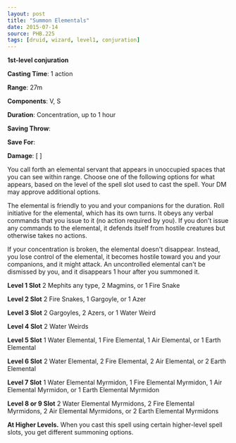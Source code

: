 ```yaml
---
layout: post
title: "Summon Elementals"
date: 2015-07-14
source: PHB.225
tags: [druid, wizard, level1, conjuration]
---
```


**1st-level conjuration**

**Casting Time**: 1 action

**Range**: 27m

**Components**: V, S

**Duration**: Concentration, up to 1 hour

**Saving Throw**:

**Save For**:

**Damage**: [ ]

You call forth an elemental servant that appears in unoccupied spaces that you can see within range. Choose one of the following options for what appears, based on the level of the spell slot used to cast the spell. Your DM may approve additional options.

The elemental is friendly to you and your companions for the duration. Roll initiative for the elemental, which has its own turns. It obeys any verbal commands that you issue to it (no action required by you). If you don't issue any commands to the elemental, it defends itself from hostile creatures but otherwise takes no actions.

If your concentration is broken, the elemental doesn't disappear. Instead, you lose control of the elemental, it becomes hostile toward you and your companions, and it might attack. An uncontrolled elemental can't be dismissed by you, and it disappears 1 hour after you summoned it.

**Level 1 Slot** 2 Mephits any type, 2 Magmins, or 1 Fire Snake

**Level 2 Slot** 2 Fire Snakes, 1 Gargoyle, or 1 Azer

**Level 3 Slot** 2 Gargoyles, 2 Azers, or 1 Water Weird

**Level 4 Slot** 2 Water Weirds

**Level 5 Slot** 1 Water Elemental, 1 Fire Elemental, 1 Air Elemental, or 1 Earth Elemental

**Level 6 Slot** 2 Water Elemental, 2 Fire Elemental, 2 Air Elemental, or 2 Earth Elemental

**Level 7 Slot** 1 Water Elemental Myrmidon, 1 Fire Elemental Myrmidon, 1 Air Elemental Myrmidon, or 1 Earth Elemental Myrmidon

**Level 8 or 9 Slot** 2 Water Elemental Myrmidons, 2 Fire Elemental Myrmidons, 2 Air Elemental Myrmidons, or 2 Earth Elemental Myrmidons

**At Higher Levels.** When you cast this spell using certain higher-level spell slots, you get different summoning options.
